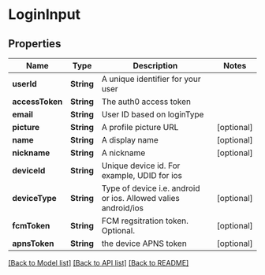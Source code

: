 # LoginInput

## Properties
Name | Type | Description | Notes
------------ | ------------- | ------------- | -------------
**userId** | **String** | A unique identifier for your user | 
**accessToken** | **String** | The auth0 access token | 
**email** | **String** | User ID based on loginType | 
**picture** | **String** | A profile picture URL | [optional] 
**name** | **String** | A display name | [optional] 
**nickname** | **String** | A nickname | [optional] 
**deviceId** | **String** | Unique device id. For example, UDID for ios | 
**deviceType** | **String** | Type of device i.e. android or ios. Allowed valies android/ios | [optional] 
**fcmToken** | **String** | FCM regsitration token. Optional. | [optional] 
**apnsToken** | **String** | the device APNS token | [optional] 

[[Back to Model list]](../README.md#documentation-for-models) [[Back to API list]](../README.md#documentation-for-api-endpoints) [[Back to README]](../README.md)


